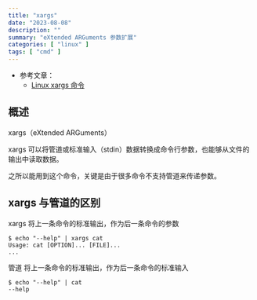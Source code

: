 ```yaml
---
title: "xargs"
date: "2023-08-08"
description: ""
summary: "eXtended ARGuments 参数扩展"
categories: [ "linux" ]
tags: [ "cmd" ]
---
```


- 参考文章：
  - [Linux xargs 命令](https://www.runoob.com/linux/linux-comm-xargs.html)

## 概述

xargs（eXtended ARGuments）

xargs 可以将管道或标准输入（stdin）数据转换成命令行参数，也能够从文件的输出中读取数据。

之所以能用到这个命令，关键是由于很多命令不支持管道来传递参数。

## xargs 与管道的区别

xargs 将上一条命令的标准输出，作为后一条命令的参数

```bash-session
$ echo "--help" | xargs cat
Usage: cat [OPTION]... [FILE]...
...
```

管道  将上一条命令的标准输出，作为后一条命令的标准输入

```bash-session
$ echo "--help" | cat
--help
```


